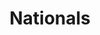 ---
title: Nationals
crosslinks:
- baseball
- tmsbmeta
- youtubot
- justFPthings
- Braves
- NationalsGIFs
- MassdropBot
- livven
- MLBStreams
- danielmurphygifs
- washingtondc
- '2013'
- NewYorkMets
- john_yukis_bots
- Redskins
- TheSimpsons
- autourbanbot
- phillies
- modnews
- Reds
---